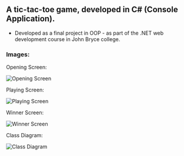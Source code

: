 ## A tic-tac-toe game, developed in C# (Console Application).

- Developed as a final project in OOP - as part of the .NET web development course in John Bryce college.

### Images:

Opening Screen:

![Opening Screen](https://user-images.githubusercontent.com/72609649/95734547-448d5580-0c8c-11eb-8b31-7a076bb85014.png)

Playing Screen:

![Playing Screen](https://user-images.githubusercontent.com/72609649/95734567-49520980-0c8c-11eb-9191-d00e12e76d05.png)

Winner Screen:

![Winner Screen](https://user-images.githubusercontent.com/72609649/95734571-4ce59080-0c8c-11eb-979c-130c831a12ce.png)

Class Diagram:

![Class Diagram](https://user-images.githubusercontent.com/72609649/95734582-51aa4480-0c8c-11eb-9ea7-04f6800a2024.png)
